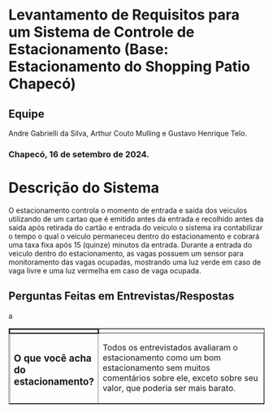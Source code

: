 # Levantamento de Requisitos para um Sistema de Controle de Estacionamento (Base: Estacionamento do Shopping Patio Chapecó)

## Equipe
Andre Gabrielli da Silva, Arthur Couto Mulling e Gustavo Henrique Telo.

### Chapecó, 16 de setembro de 2024.

# Descrição do Sistema

O estacionamento controla o momento de entrada e saida dos veiculos utilizando de um cartao que é emitido antes da entrada e recolhido antes da saida
após retirada do cartão e entrada do veiculo o sistema ira contabilizar o tempo o qual o veiculo permaneceu dentro do estacionamento e cobrará uma taxa fixa após 15 (quinze) minutos da entrada.
Durante a entrada do veiculo dentro do estacionamento, as vagas possuem um sensor para monitoramento das vagas ocupadas, mostrando uma luz verde em caso de vaga livre e uma luz vermelha em caso de vaga ocupada.


## Perguntas Feitas em Entrevistas/Respostas
<table border = "1">
<td style = "width: 25; border: 2px solid black;">
<tr>
  <td> <h3> O que você acha do estacionamento? </h3></td> <td> <p> Todos os entrevistados avaliaram o estacionamento como um bom estacionamento sem muitos comentários sobre ele, exceto sobre seu valor, que poderia ser mais barato.</p></td>
</tr>

a
